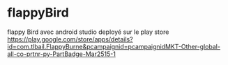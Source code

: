 # flappyBird
 flappy Bird avec android studio deployé sur le play store 
 https://play.google.com/store/apps/details?id=com.tlbail.FlappyBurne&pcampaignid=pcampaignidMKT-Other-global-all-co-prtnr-py-PartBadge-Mar2515-1
